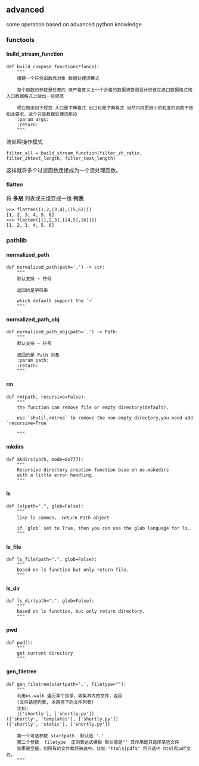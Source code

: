 ## advanced
some operation based on advanced python knowledge.

### functools
#### build_stream_function

```
def build_compose_function(*funcs):
    """
    组建一个符合函数流对象 数据处理流模式

    每个函数的参数是任意的 但严格意义上一个合格的数据流管道设计应该在进口数据格式和入口数据格式上做出一些规范

    现在做出如下规范 入口是字典格式 出口也是字典格式 当然内核更细小的粒度的函数不做如此要求，这个只是数据处理流那边
    :param args:
    :return:
    """
```

流处理操作模式
```text
filter_all = build_stream_function(filter_zh_ratio, filter_zhtext_length, filter_text_length)
```
这样就将多个过滤函数连接成为一个流处理函数。


#### flatten
将 **多层** 列表或元组变成一维 **列表**
```text
>>> flatten((1,2,(3,4),((5,6))))
[1, 2, 3, 4, 5, 6]
>>> flatten([[1,2,3],[[4,5],[6]]])
[1, 2, 3, 4, 5, 6]
```

### pathlib
#### normalized_path
```
def normalized_path(path='.') -> str:
    """
    默认支持 ~ 符号

    返回的是字符串

    which default support the `~`
    """
```

#### normalized_path_obj
```
def normalized_path_obj(path='.') -> Path:
    """
    默认支持 ~ 符号

    返回的是 Path 对象
    :param path:
    :return:
    """
```


#### rm
```
def rm(path, recursive=False):
    """
    the function can remove file or empty directory(default).

    use `shutil.rmtree` to remove the non-empty directory,you need add `recursive=True`

    """
```

#### mkdirs
```
def mkdirs(path, mode=0o777):
    """
    Recursive directory creation function base on os.makedirs 
    with a little error handling.
    """
```

#### ls
```
def ls(path=".", glob=False):
    """
    like ls common， return Path object

    if `glob` set to True, then you can use the glob language for ls.
    """
```

#### ls_file
```
def ls_file(path=".", glob=False):
    """
    based on ls function but only return file.
    """
```

#### ls_dir
```
def ls_dir(path=".", glob=False):
    """
    based on ls function, but only return directory.
    """
```

#### pwd
```
def pwd():
    """
    get current directory
    """
```

#### gen_filetree
```
def gen_filetree(startpath='.', filetype=""):
    """
    利用os.walk 遍历某个目录，收集其内的文件，返回
    (文件路径列表, 本路径下的文件列表)
    比如:
    (['shortly'], ['shortly.py'])
(['shortly', 'templates'], ['shortly.py'])
(['shortly', 'static'], ['shortly.py'])

    第一个可选参数 startpath  默认值 '.'
    第二个参数  filetype  正则表达式模板 默认值是"" 其作用是只选择某些文件
    如果是空值，则所有的文件都将被选中。比如 "html$|pdf$" 将只选中 html和pdf文件。
    """
```